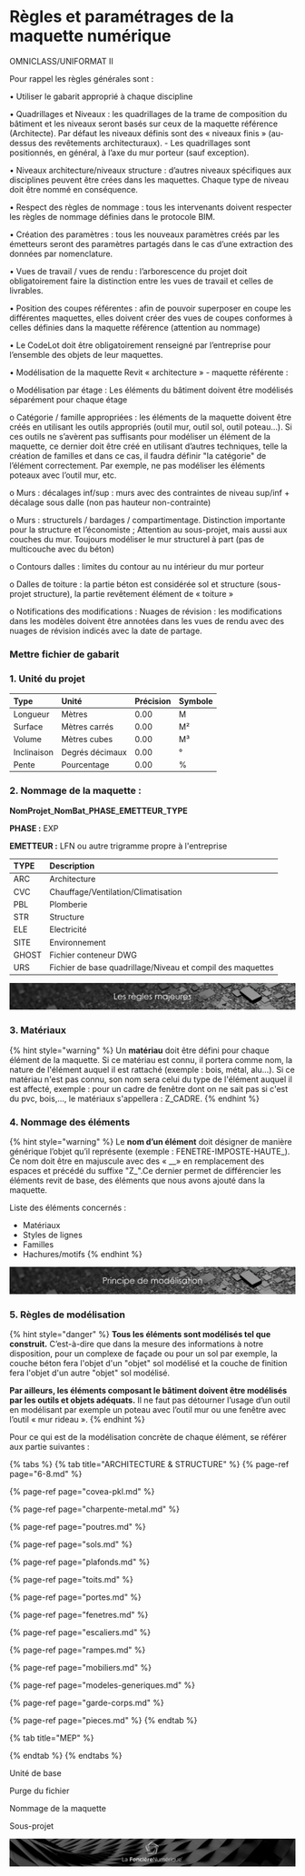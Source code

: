 # Règles et paramétrages de la maquette numérique


  
OMNICLASS/UNIFORMAT II

Pour rappel les règles générales sont :

•         Utiliser le gabarit approprié à chaque discipline

•         Quadrillages et Niveaux : les quadrillages de la trame de composition du bâtiment et les niveaux seront basés sur ceux de la maquette référence \(Architecte\). Par défaut les niveaux définis sont des « niveaux finis » \(au-dessus des revêtements architecturaux\). - Les quadrillages sont positionnés, en général, à l’axe du mur porteur \(sauf exception\).

•         Niveaux architecture/niveaux structure : d’autres niveaux spécifiques aux disciplines peuvent être crées dans les maquettes. Chaque type de niveau doit être nommé en conséquence.

•         Respect des règles de nommage : tous les intervenants doivent respecter les règles de nommage définies dans le protocole BIM.

•         Création des paramètres : tous les nouveaux paramètres créés par les émetteurs seront des paramètres partagés dans le cas d’une extraction des données par nomenclature.

•         Vues de travail / vues de rendu : l’arborescence du projet doit obligatoirement faire la distinction entre les vues de travail et celles de livrables.

•         Position des coupes référentes : afin de pouvoir superposer en coupe les différentes maquettes, elles doivent créer des vues de coupes conformes à celles définies dans la maquette référence \(attention au nommage\)

•         Le CodeLot doit être obligatoirement renseigné par l’entreprise pour l’ensemble des objets de leur maquettes.

•         Modélisation de la maquette Revit « architecture » - maquette référente :

o   Modélisation par étage : Les éléments du bâtiment doivent être modélisés séparément pour chaque étage

o   Catégorie / famille appropriées : les éléments de la maquette doivent être créés en utilisant les outils appropriés \(outil mur, outil sol, outil poteau…\). Si ces outils ne s’avèrent pas suffisants pour modéliser un élément de la maquette, ce dernier doit être créé en utilisant d’autres techniques, telle la création de familles et dans ce cas, il faudra définir "la catégorie" de l’élément correctement. Par exemple, ne pas modéliser les éléments poteaux avec l’outil mur, etc.

o   Murs : décalages inf/sup : murs avec des contraintes de niveau sup/inf + décalage sous dalle \(non pas hauteur non-contrainte\)

o   Murs : structurels / bardages / compartimentage. Distinction importante pour la structure et l’économiste ; Attention au sous-projet, mais aussi aux couches du mur. Toujours modéliser le mur structurel à part \(pas de multicouche avec du béton\)

o   Contours dalles : limites du contour au nu intérieur du mur porteur

o   Dalles de toiture : la partie béton est considérée sol et structure \(sous-projet structure\), la partie revêtement élément de « toiture »

o   Notifications des modifications : Nuages de révision : les modifications dans les modèles doivent être annotées dans les vues de rendu avec des nuages de révision indicés avec la date de partage.

### Mettre fichier de gabarit

### 

### 1. Unité du projet

| Type | Unité | Précision | Symbole |
| :--- | :--- | :--- | :--- |
| Longueur | Mètres | 0.00 | M |
| Surface | Mètres carrés | 0.00 | M² |
| Volume | Mètres cubes | 0.00 | M³ |
| Inclinaison | Degrés décimaux | 0.00 | ° |
| Pente | Pourcentage | 0.00 | % |

### 2. Nommage de la maquette :

**NomProjet**\_**NomBat**\_**PHASE**\_**EMETTEUR**\_**TYPE**

**PHASE :** EXP

**EMETTEUR :** LFN ou autre trigramme propre à l'entreprise

| TYPE | Description |
| :--- | :--- |
| ARC | Architecture |
| CVC | Chauffage/Ventilation/Climatisation |
| PBL | Plomberie |
| STR | Structure |
| ELE | Electricité |
| SITE | Environnement |
| GHOST | Fichier conteneur DWG |
| URS | Fichier de base quadrillage/Niveau et compil des maquettes |

![](../../.gitbook/assets/regles-majeures.png)

### 3. Matériaux

{% hint style="warning" %}
Un **matériau** doit être défini pour chaque élément de la maquette. Si ce matériau est connu, il portera comme nom, la nature de l'élément auquel il est rattaché \(exemple : bois, métal, alu…\). Si ce matériau n'est pas connu, son nom sera celui du type de l'élément auquel il est affecté, exemple : pour un cadre de fenêtre dont on ne sait pas si c'est du pvc, bois,..., le matériaux s'appellera : Z\_CADRE.
{% endhint %}

### 4. Nommage des éléments

{% hint style="warning" %}
Le **nom d’un élément** doit désigner de manière générique l’objet qu’il représente \(exemple : FENETRE-IMPOSTE-HAUTE_\). Ce nom doit être en majuscule avec des « \__» en remplacement des espaces et précédé du suffixe "Z\_".Ce dernier permet de différencier les éléments revit de base, des éléments que nous avons ajouté dans la maquette.

Liste des éléments concernés :

* Matériaux
* Styles de lignes
* Familles
* Hachures/motifs
{% endhint %}

![](../../.gitbook/assets/principe-de-mod.png)

### 5. Règles de modélisation

{% hint style="danger" %}
**Tous les éléments sont modélisés tel que construit.** C’est-à-dire que dans la mesure des informations à notre disposition, pour un complexe de façade ou pour un sol par exemple, la couche béton fera l'objet d'un "objet" sol modélisé et la couche de finition fera l'objet d'un autre "objet" sol modélisé.

**Par ailleurs, 
les éléments composant le bâtiment doivent être modélisés par les outils et objets adéquats.** Il ne faut pas détourner l’usage d’un outil en modélisant par exemple un poteau avec l’outil mur ou une fenêtre avec l’outil « mur rideau ».
{% endhint %}

Pour ce qui est de la modélisation concrète de chaque élément, se référer aux  partie suivantes :

{% tabs %}
{% tab title="ARCHITECTURE & STRUCTURE" %}
{% page-ref page="6-8.md" %}

{% page-ref page="covea-pkl.md" %}

{% page-ref page="charpente-metal.md" %}

{% page-ref page="poutres.md" %}

{% page-ref page="sols.md" %}

{% page-ref page="plafonds.md" %}

{% page-ref page="toits.md" %}

{% page-ref page="portes.md" %}

{% page-ref page="fenetres.md" %}

{% page-ref page="escaliers.md" %}

{% page-ref page="rampes.md" %}

{% page-ref page="mobiliers.md" %}

{% page-ref page="modeles-generiques.md" %}

{% page-ref page="garde-corps.md" %}

{% page-ref page="pieces.md" %}
{% endtab %}

{% tab title="MEP" %}

{% endtab %}
{% endtabs %}

Unité de base

Purge du fichier

Nommage de la maquette

Sous-projet



![](../../.gitbook/assets/wallpaper_fnum_black.jpg)

